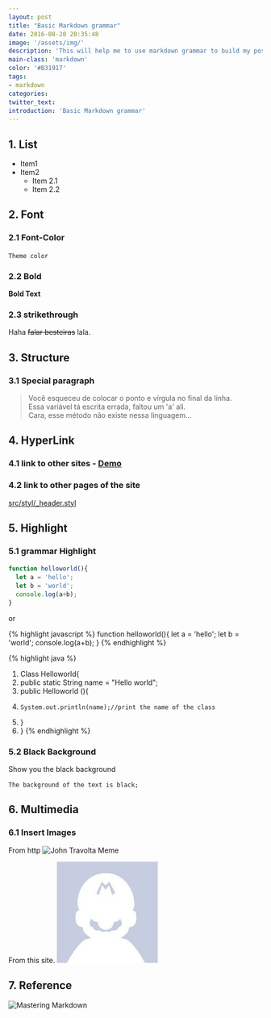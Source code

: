 ```yaml
---
layout: post
title: "Basic Markdown grammar"
date: 2016-08-20 20:35:48
image: '/assets/img/'
description: 'This will help me to use markdown grammar to build my posts'
main-class: 'markdown'
color: '#B31917'
tags:
- markdown
categories:
twitter_text:
introduction: 'Basic Markdown grammar'
---
```


## 1. List
- Item1
- Item2
  - Item 2.1
  - Item 2.2

## 2. Font

### 2.1 Font-Color
`Theme color`

### 2.2 Bold
**Bold Text**

### 2.3 strikethrough
Haha <s>falar besteiras</s> lala.

## 3. Structure

### 3.1 Special paragraph
> Você esqueceu de colocar o ponto e vírgula no final da linha. <br/>
> Essa variável tá escrita errada, faltou um 'a' ali. <br/>
> Cara, esse método não existe nessa linguagem...


## 4. HyperLink

### 4.1 link to other sites - [Demo](http://willianjusten.com.br/cards-jekyll-template)

### 4.2 link to other pages of the site
[src/styl/_header.styl](?)



## 5. Highlight

### 5.1 grammar Highlight
```javascript
function helloworld(){
  let a = 'hello';
  let b = 'world';
  console.log(a+b);
}
```
or

{% highlight javascript %}
function helloworld(){
  let a = 'hello';
  let b = 'world';
  console.log(a+b);
}
{% endhighlight %}

{% highlight java %}
1. Class Helloworld{
2.   public static String name = "Hello world";
3.   public Helloworld (){
4.     System.out.println(name);//print the name of the class   
5.   }
6. }
{% endhighlight %}

### 5.2 Black Background
Show you the black background

```
The background of the text is black;
```

## 6. Multimedia

### 6.1 Insert Images
From http
![John Travolta Meme](https://media.giphy.com/media/FWXpxEbWcOapq/giphy.gif)

From this site.
![Print do eslint sendo usado](/assets/img/blog-author.jpg)



## 7. Reference
![Mastering Markdown](https://guides.github.com/features/mastering-markdown/)
